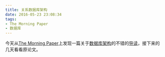 ```yaml
---
title: 关系数据库架构
date: 2016-05-23 23:08:34
tags:
- The Morning Paper
- 数据库
---
```


今天从[The Morning Paper](https://blog.acolyer.org/)上发现一篇关于[数据库架构](http://db.cs.berkeley.edu/papers/fntdb07-architecture.pdf)的不错的[导读](https://blog.acolyer.org/2015/01/20/architecture-of-a-database-system/)，接下来的几天看看原论文。
